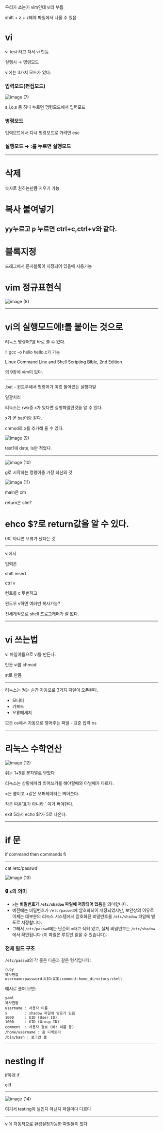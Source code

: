 우리가 쓰는거 vim인데 vi라 부름

shift + z + z해야 파일에서 나올 수 있음

# vi

vi test 라고 쳐서 vi 만듬

실행시 → 명령모드

vi에는 3가지 모드가 있다.

### 입력모드(편집모드)

![image (7)](https://github.com/user-attachments/assets/57e2048a-d916-4b30-aaed-2becaff136a1)


a,i,o,s 중 하나 누르면 명령모드에서 입력모드

### 명령모드

입력모드에서 다시 명령모드로 가려면 esc

### 실행모드 → :를 누르면 실행모드

---

# 삭제

숫자로 원하는만큼 지우기 가능

# 복사 붙여넣기

## yy누르고 p 누르면 ctrl+c,ctrl+v와 같다.

# 블록지정

드래그해서 문자블록이 지정되어 있을때 사용가능

# vim 정규표현식

![image (8)](https://github.com/user-attachments/assets/ce5bd79d-5515-4fe3-ba94-00d9e8bfdf63)


---

# vi의 실행모드에!를 붙이는 것으로

리눅스 명령어?를 바로 쓸 수 있다.

:! gcc -o hello hello.c가 가능

Linux Command Line and Shell Scripting Bible, 2nd Edition

의 9장에 vim이 있다.


---

.bat - 윈도우에서 명령어가 여럿 들어있는 실행파일

일괄처리

리눅스는 rwx중 x가 있다면 실행파일인것을 알 수 있다.

x가 곧 bat이랑 같다.

chmod로 x를 추가해 줄 수 있다.

![image (9)](https://github.com/user-attachments/assets/043529ca-36be-48d4-98d0-efa2299a4064)


test1에 date, ls만 적었다.

---

![image (10)](https://github.com/user-attachments/assets/dd27ccbb-1115-4f7c-a1e2-ff6620b6c6c2)


g로 시작하는 명령어중 가장 최신의 것

![image (11)](https://github.com/user-attachments/assets/ce9edb14-6de3-4c42-8984-9f84f2398c20)


main은 cm

return은 clm?

# ehco $?로 return값을 알 수 있다.

0이 아니면 오류가 났다는 것

---



vi에서

입력은

shift insert

ctrl v

컨트롤 c 두번하고

윈도우 v하면 여러번 복사가능?

전세계적으로 shell 프로그래머가 잘 없다.

---

# vi 쓰는법

vi 파일이름으로 vi를 만든다.

만든 vi를 chmod

st로 만듬

---

리눅스는 켜는 순간 자동으로 3가지 파일이 오픈된다.

- 모니터
- 키보드
- 오류메세지

모든 os에서 자동으로 열어주는 파일 - 표준 입력 os

---

# 리눅스 수학연산

![image (12)](https://github.com/user-attachments/assets/38e7a612-2f35-494b-903b-0500a7a50f1c)

위는 1+5를 문자열로 받았다

리눅스는 상황에따라 띄어쓰기를 해야할때와 아닐때가 다르다.

=은 붙이고 +같은 오퍼레이터는 띄어쓴다.

작은 따옴’표가 아니라 ` 이거 써야한다.

exit 5라서 echo $?가 5로 나온다.

---

# if 문

if command
then
commands
fi

---

cat /etc/passwd

![image (13)](https://github.com/user-attachments/assets/8a37c922-120b-4a7c-84b3-218aace21f53)


### 🔒 `x`의 의미

- `x`는 **비밀번호가 `/etc/shadow` 파일에 저장되어 있음**을 의미합니다.
- 예전에는 비밀번호가 `/etc/passwd`에 암호화되어 저장되었지만, 보안상의 이유로 이제는 대부분의 리눅스 시스템에서 암호화된 비밀번호를 `/etc/shadow` 파일에 별도로 저장합니다.
- 그래서 `/etc/passwd`에는 단순히 `x`라고 적혀 있고, 실제 비밀번호는 `/etc/shadow`에서 확인됩니다 (이 파일은 루트만 읽을 수 있습니다).

### 전체 필드 구조

`/etc/passwd`의 각 줄은 다음과 같은 형식입니다:

```
ruby
복사편집
username:password:UID:GID:comment:home_directory:shell

```

예시로 풀어 보면:

```
yaml
복사편집
username : 사용자 이름
x        : shadow 파일에 암호가 있음
1000     : UID (User ID)
1000     : GID (Group ID)
comment  : 사용자 정보 (예: 이름 등)
/home/username : 홈 디렉토리
/bin/bash : 로그인 셸

```

---

# nesting if

if아래 if

elif

---

![image (14)](https://github.com/user-attachments/assets/31a6f1a1-5481-43ba-b8b0-416f416b2ab8)


여기서 testing이 널인지 아닌지 파일마다 다르다

---

vi에 자동적으로 환경설정가능한 파일들이 있다
